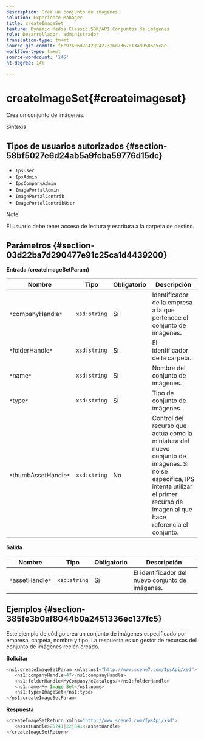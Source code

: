 ```yaml
---
description: Crea un conjunto de imágenes.
solution: Experience Manager
title: createImageSet
feature: Dynamic Media Classic,SDK/API,Conjuntos de imágenes
role: Desarrollador, administrador
translation-type: tm+mt
source-git-commit: f6c97606d7a4209427316d7367013ad9585a5cae
workflow-type: tm+mt
source-wordcount: '145'
ht-degree: 14%

---
```



# createImageSet{#createimageset}

Crea un conjunto de imágenes.

Sintaxis

## Tipos de usuarios autorizados {#section-58bf5027e6d24ab5a9fcba59776d15dc}

* `IpsUser`
* `IpsAdmin`
* `IpsCompanyAdmin`
* `ImagePortalAdmin`
* `ImagePortalContrib`
* `ImagePortalContribUser`

>[!NOTE]
>
>El usuario debe tener acceso de lectura y escritura a la carpeta de destino.

## Parámetros {#section-03d22ba7d290477e91c25ca1d4439200}

**Entrada (createImageSetParam)**

| Nombre | Tipo | Obligatorio | Descripción |
|---|---|---|---|
| `*`companyHandle`*` | `xsd:string` | Sí | Identificador de la empresa a la que pertenece el conjunto de imágenes. |
| `*`folderHandle`*` | `xsd:string` | Sí | El identificador de la carpeta. |
| `*`name`*` | `xsd:string` | Sí | Nombre del conjunto de imágenes. |
| `*`type`*` | `xsd:string` | Sí | Tipo de conjunto de imágenes. |
| `*`thumbAssetHandle`*` | `xsd:string` | No | Control del recurso que actúa como la miniatura del nuevo conjunto de imágenes. Si no se especifica, IPS intenta utilizar el primer recurso de imagen al que hace referencia el conjunto. |

**Salida**

| Nombre | Tipo | Obligatorio | Descripción |
|---|---|---|---|
| `*`assetHandle`*` | `xsd:string` | Sí | El identificador del nuevo conjunto de imágenes. |

## Ejemplos {#section-385fe3b0af8044b0a2451336ec137fc5}

Este ejemplo de código crea un conjunto de imágenes especificado por empresa, carpeta, nombre y tipo. La respuesta es un gestor de recursos del conjunto de imágenes recién creado.

**Solicitar**

```java
<ns1:createImageSetParam xmlns:ns1="http://www.scene7.com/IpsApi/xsd">
   <ns1:companyHandle>47</ns1:companyHandle>
   <ns1:folderHandle>MyCompany/eCatalogs/</ns1:folderHandle>
   <ns1:name>My Image Set</ns1:name>
   <ns1:type>ImageSet</ns1:type>
</ns1:createImageSetParam>
```

**Respuesta**

```java
<createImageSetReturn xmlns="http://www.scene7.com/IpsApi/xsd">
   <assetHandle>25741|22|841</assetHandle>
</createImageSetReturn>
```

